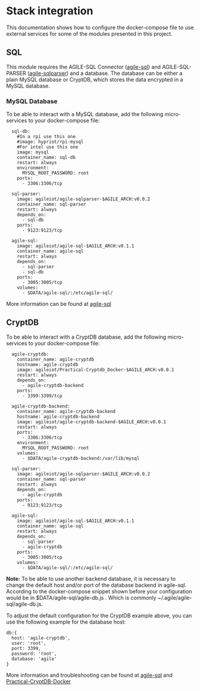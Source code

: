 # Stack integration
This documentation shows how to configure the docker-compose file to use external services for some of the modules presented in this project.
## SQL
This module requires the AGILE-SQL Connector ([agile-sql](https://github.com/agile-iot/agile-sql)) and AGILE-SQL-PARSER ([agile-sqlparser](https://github.com/agile-iot/agile-sqlparser)) and a database. The database can be either a plain MySQL database or CryptDB, which stores the data encrypted in a MySQL database.
### MySQL Database
To be able to interact with a MySQL database, add the following micro-services to your docker-compose file:

```
  sql-db:
    #In a rpi use this one 
    #image: hypriot/rpi-mysql
    #For intel use this one
    image: mysql
    container_name: sql-db
    restart: always
    environment:
      MYSQL_ROOT_PASSWORD: root
    ports:
      - 3306:3306/tcp

  sql-parser:
    image: agileiot/agile-sqlparser-$AGILE_ARCH:v0.0.2
    container_name: sql-parser
    restart: always
    depends_on:
      - sql-db
    ports:
      - 9123:9123/tcp

  agile-sql:
    image: agileiot/agile-sql-$AGILE_ARCH:v0.1.1
    container_name: agile-sql
    restart: always
    depends_on:
      - sql-parser
      - sql-db
    ports:
      - 3005:3005/tcp
    volumes:
      - $DATA/agile-sql/:/etc/agile-sql/    
```
More information can be found at [agile-sql](https://github.com/agile-iot/agile-sql)
## CryptDB
To be able to interact with a CryptDB database, add the following micro-services to your docker-compose file:

```
  agile-cryptdb:
    container_name: agile-cryptdb
    hostname: agile-cryptdb
    image: agileiot/Practical-Cryptdb_Docker-$AGILE_ARCH:v0.0.1
    restart: always
    depends_on:
      - agile-cryptdb-backend
    ports:
      - 3399:3399/tcp

  agile-cryptdb-backend:
    container_name: agile-cryptdb-backend
    hostname: agile-cryptdb-backend
    image: agileiot/agile-cryptdb-backend-$AGILE_ARCH:v0.0.1
    restart: always
    ports:
      - 3306:3306/tcp
    environment:
      MYSQL_ROOT_PASSWORD: root
    volumes:
      - $DATA/agile-cryptdb-backend:/var/lib/mysql

  sql-parser:
    image: agileiot/agile-sqlparser-$AGILE_ARCH:v0.0.2
    container_name: sql-parser
    restart: always
    depends_on:
      - agile-cryptdb
    ports:
      - 9123:9123/tcp

  agile-sql:
    image: agileiot/agile-sql-$AGILE_ARCH:v0.1.1
    container_name: agile-sql
    restart: always
    depends_on:
      - sql-parser
      - agile-cryptdb
    ports:
      - 3005:3005/tcp
    volumes:
      - $DATA/agile-sql/:/etc/agile-sql/    
```
**Note:** To be able to use another backend database, it is necessary to change the default host and/or port of the database backend in agile-sql. 
According to the docker-compose snippet shown before your configuration would be in $DATA/agile-sql/agile-db.js . Which is commonly ~/.agile/agile-sql/agile-db.js.

To adjust the default configuration for the CryptDB example above, you can use the following example for the database host:
    
    db:{
      host: 'agile-cryptdb',
      user: 'root',
      port: 3399,
      password: 'root',
      database: 'agile'
    }
    
More information and troubleshooting can be found at [agile-sql](https://github.com/agile-iot/agile-sql) and [Practical-CryptDB-Docker](https://github.com/agile-iot/Practical-CryptDB_Docker)
